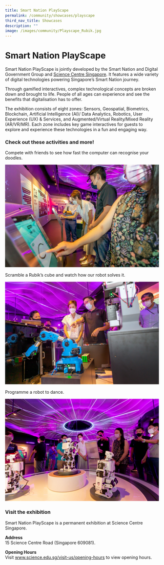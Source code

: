 ```yaml
---
title: Smart Nation PlayScape
permalink: /community/showcases/playscape
third_nav_title: Showcases
description: ""
image: /images/community/Playscape_Rubik.jpg
---
```


# Smart Nation PlayScape

Smart Nation PlayScape is jointly developed by the Smart Nation and Digital Government Group and [Science Centre Singapore](https://www.science.edu.sg/). It features a wide variety of digital technologies powering Singapore’s Smart Nation journey. 

Through gamified interactives, complex technological concepts are broken down and brought to life. People of all ages can experience and see the benefits that digitalisation has to offer.  
 
The exhibition consists of eight zones: Sensors, Geospatial, Biometrics, Blockchain, Artificial Intelligence (AI)/ Data Analytics, Robotics, User Experience (UX) & Services, and Augmented/Virtual Reality/Mixed Reality (AR/VR/MR). Each zone includes key game interactives for guests to explore and experience these technologies in a fun and engaging way. 

### Check out these activities and more! 

Compete with friends to see how fast the computer can recognise your doodles.

![Alt text for image on Isomer site](/images/community/Playscape_Drawing.jpg)

Scramble a Rubik’s cube and watch how our robot solves it.

![Alt text for image on Isomer site](/images/community/Playscape_Rubik.jpg)

Programme a robot to dance. 

![Alt text for image on Isomer site](/images/community/Playscape_Robot.jpg)


### Visit the exhibition 

 Smart Nation PlayScape is a permanent exhibition at Science Centre Singapore. 

**Address** <br>
15 Science Centre Road (Singapore 609081). 

**Opening Hours**<br>
Visit www.science.edu.sg/visit-us/opening-hours to view opening hours.